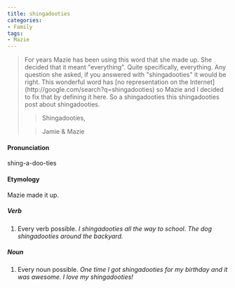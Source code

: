 ```yaml
---
title: shingadooties
categories:
- Family
tags:
- Mazie
---
```


<blockquote>For years Mazie has been using this word that she made up. She decided that it meant "everything". Quite specifically, everything. Any question she asked, if you answered with "shingadooties" it would be right. This wonderful word has [no representation on the Internet](http://google.com/search?q=shingadooties) so Mazie and I decided to fix that by defining it here. So a shingadooties this shingadooties post about shingadooties.

> 
> Shingadooties,
> 
> 

> 
> Jamie & Mazie
> 
> 
</blockquote>

#### Pronunciation

shing-a-doo-ties

#### Etymology

Mazie made it up.

##### Verb



  1. Every verb possible.
_I shingadooties all the way to school_.
_The dog shingadooties around the backyard._

##### Noun



  1. Every noun possible.
_One time I got shingadooties for my birthday and it was awesome.
I love my shingadooties!_



